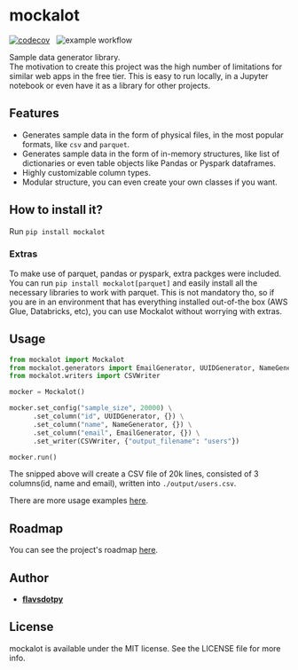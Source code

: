 # mockalot

[![codecov](https://codecov.io/gh/flavsdotpy/mockalot/master/graph/badge.svg?token=FMD26G97A7)](https://codecov.io/gh/flavsdotpy/mockalot)&nbsp;&nbsp;
![example workflow](https://github.com/flavsdotpy/mockalot/actions/workflows/ci.yml/badge.svg)

Sample data generator library.  \
The motivation to create this project was the high number of limitations for similar web apps in the free tier. This is easy to run locally, in a Jupyter notebook or even have it as a library for other projects.

## Features

* Generates sample data in the form of physical files, in the most popular formats, like `csv` and `parquet`.
* Generates sample data in the form of in-memory structures, like list of dictionaries or even table objects like Pandas or Pyspark dataframes.
* Highly customizable column types.
* Modular structure, you can even create your own classes if you want.

## How to install it?

Run `pip install mockalot`

### Extras

To make use of parquet, pandas or pyspark, extra packges were included. You can run `pip install mockalot[parquet]` and easily install all the necessary libraries to work with parquet. This is not mandatory tho, so if you are in an environment that has everything installed out-of-the box (AWS Glue, Databricks, etc), you can use Mockalot without worrying with extras.

## Usage

```python
from mockalot import Mockalot
from mockalot.generators import EmailGenerator, UUIDGenerator, NameGenerator
from mockalot.writers import CSVWriter

mocker = Mockalot()

mocker.set_config("sample_size", 20000) \
      .set_column("id", UUIDGenerator, {}) \
      .set_column("name", NameGenerator, {}) \
      .set_column("email", EmailGenerator, {}) \
      .set_writer(CSVWriter, {"output_filename": "users"})

mocker.run()
```

The snipped above will create a CSV file of 20k lines, consisted of 3 columns(id, name and email), written into `./output/users.csv`.

There are more usage examples [here](./examples/).

## Roadmap

You can see the project's roadmap [here](https://github.com/flavsdotpy/mockalot/issues).

## Author

* **[flavsdotpy](https://github.com/flavsdotpy)**

## License

mockalot is available under the MIT license. See the LICENSE file for more info.
